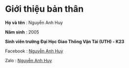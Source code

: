 # Giới thiệu bản thân 
**Họ và tên** : Nguyễn Anh Huy

**Năm sinh** : 2005 

**Sinh viên trường Đại Học Giao Thông Vận Tải (UTH) - K23**

Facebook : [Nguyễn Anh Huy]([(https://www.facebook.com/Just.Only.Huy)])

Zalo : [Nguyễn Anh Huy](https://z.com/lucthienphong1120)
